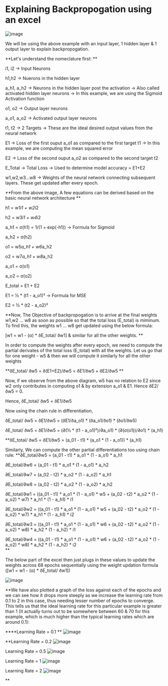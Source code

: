 # Explaining Backpropogation using an excel

![image](https://github.com/KartikS07/ERAV1_S6_Assignment_Part_1/assets/135399864/d5edd423-5d79-49b2-af3f-d9dd5a7d6e92)

We will be using the above example with an input layer, 1 hidden layer & 1 output layer to explain backpropogation. 

**Let's understand the nomeclature first:
**

i1, i2 -> Input Neurons

h1,h2 -> Nuerons in the hidden layer

a_h1, a_h2 -> Neurons in the hidden layer post the activation -> Also called activated hidden layer neurons -> In this example, we are using the Sigmoid Activation function

o1, o2 -> Output layer neurons

a_o1, a_o2 -> Activated output layer neurons

t1, t2 -> 2 Targets -> These are the ideal desired output values from the neural network

E1 -> Loss of the first ouput a_o1 as compared to the first target t1 -> In this example, we are computing the mean squared error

E2 -> Loss of the second ouput a_o2 as compared to the second target t2

E_Total -> Total Loss -> Used to determine model accuracy = E1+E2

w1,w2,w3...w8 -> Weights of the neural network connecting subsequent layers. These get updated after every epoch.

**From the above image, A few equations can be derived based on the basic neural network architecture
**

h1 = w1*i1 + w2*i2		

h2 = w3*i1 + w4*i2		

a_h1 = σ(h1) = 1/(1 + exp(-h1))	-> Formula for Sigmoid

a_h2 = σ(h2)		

o1 = w5*a_h1 + w6*a_h2		

o2 = w7*a_h1 + w8*a_h2		

a_o1 = σ(o1)		

a_o2 = σ(o2)		

E_total = E1 + E2		

E1 = ½ * (t1 - a_o1)²		-> Formula for MSE

E2 = ½ * (t2 - a_o2)²		

**Now, The Objective of backpropogation is to arrive at the final weights w1,w2 ... w8 as soon as possible so that the total loss (E_total) is miminum. To find this, the weights w1 ... w8 get updated using the below formula:

[w1 = w1 - (α) * ðE_total/ ðw1] & similar for all the other weights.
**

In order to compute the weights after every epoch, we need to compute the partial derivates of the total loss (E_total) with all the weights. Let us go that for one weight - w5 & then we will compute it similarly for all the other weights

**ðE_total/ ðw5 = ð(E1+E2)/ðw5 = ðE1/ðw5 + ðE2/ðw5
**

Now, if we observe from the above diagram, w5 has no relation to E2 since w2 only contributes in computing o1 & by extension a_o1 & E1. Hence ðE2/ðw5 = 0.

Hence, ðE_total/ ðw5  = ðE1/ðw5

Now using the chain rule in differentiation,

ðE_total/ ðw5  = ðE1/ðw5 = (ðE1/ða_o1) * (ða_o1/ðo1) * (ðo1/ðw5)

ðE_total/ ðw5  = ðE1/ðw5 = (∂(½ * (t1 - a_o1)²)/∂a_o1) * (∂(σ(o1))/∂o1) * (a_h1)

**ðE_total/ ðw5  = ðE1/ðw5 = (a_01 - t1) * (a_o1 * (1 - a_o1)) * (a_h1)

Similarly, We can compute the other partial differentiations too using chain rule:
**∂E_total/∂w5 = (a_01 - t1) * a_o1 * (1 - a_o1) *  a_h1					

∂E_total/∂w6 = (a_01 - t1) * a_o1 * (1 - a_o1) *  a_h2					

∂E_total/∂w7 = (a_02 - t2) * a_o2 * (1 - a_o2) *  a_h1					

∂E_total/∂w8 = (a_02 - t2) * a_o2 * (1 - a_o2) *  a_h2

∂E_total/∂w1 = ((a_01 - t1) * a_o1 * (1 - a_o1) * w5 +  (a_02 - t2) * a_o2 * (1 - a_o2) * w7) * a_h1 * (1 - a_h1) * i1												

∂E_total/∂w2 = ((a_01 - t1) * a_o1 * (1 - a_o1) * w5 +  (a_02 - t2) * a_o2 * (1 - a_o2) * w7) * a_h1 * (1 - a_h1) * i2												

∂E_total/∂w3 = ((a_01 - t1) * a_o1 * (1 - a_o1) * w6 +  (a_02 - t2) * a_o2 * (1 - a_o2) * w8) * a_h2 * (1 - a_h2) * i1												

∂E_total/∂w4 = ((a_01 - t1) * a_o1 * (1 - a_o1) * w6 +  (a_02 - t2) * a_o2 * (1 - a_o2) * w8) * a_h2 * (1 - a_h2) * i2												
**


The below part of the excel then just plugs in these values to update the weights across 68 epochs sequentially using the weight updation formula ([w1 = w1 - (α) * ðE_total/ ðw1])

![image](https://github.com/KartikS07/ERAV1_S6_Assignment_Part_1/assets/135399864/e9265572-eb0c-4566-ab54-e5a7b09c4c6d)



**We have also plotted a graph of the loss against each of the epochs and we can see how it drops more steeply as we increase the learning rate from 0.1 to 2 in this case, thus needing lesser number of epochs to converge. This tells us that the ideal learning rate for this particular example is greater than 1 (It actually turns out to be somewhere between 60 & 70 for this example, which is much higher than the typical learning rates which are around 0.1):

****Learning Rate = 0.1
**
![image](https://github.com/KartikS07/ERAV1_S6_Assignment_Part_1/assets/135399864/0f16e8af-5308-409f-aadc-dd9f2984864a)

**Learning Rate = 0.2
![image](https://github.com/KartikS07/ERAV1_S6_Assignment_Part_1/assets/135399864/9bf7805f-9996-4899-9755-0b518a9243ff)

Learning Rate = 0.5
![image](https://github.com/KartikS07/ERAV1_S6_Assignment_Part_1/assets/135399864/8778cd5a-b0ae-4153-a119-30522738b00d)

Learning Rate = 1
![image](https://github.com/KartikS07/ERAV1_S6_Assignment_Part_1/assets/135399864/408921b0-23fe-4836-9324-e5e5a67753bf)

Learning Rate = 2
![image](https://github.com/KartikS07/ERAV1_S6_Assignment_Part_1/assets/135399864/565e674f-a0bb-4db3-bcf1-926e62278bbc)

**





